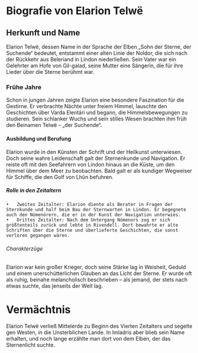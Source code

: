 # Biografie von Elarion Telwë

## Herkunft und Name

Elarion Telwë, dessen Name in der Sprache der Elben „Sohn der Sterne, der Suchende“ bedeutet, entstammt einer alten Linie der Noldor, die sich nach der Rückkehr aus Beleriand in Lindon niederließen. Sein Vater war ein Gelehrter am Hofe von Gil-galad, seine Mutter eine Sängerin, die für ihre Lieder über die Sterne berühmt war.

### Frühe Jahre

Schon in jungen Jahren zeigte Elarion eine besondere Faszination für die Gestirne. Er verbrachte Nächte unter freiem Himmel, lauschte den Geschichten über Varda Elentári und begann, die Himmelsbewegungen zu studieren. Sein schlanker Wuchs und sein stilles Wesen brachten ihm früh den Beinamen Telwë – „der Suchende“.

#### Ausbildung und Berufung

Elarion wurde in den Künsten der Schrift und der Heilkunst unterwiesen. Doch seine wahre Leidenschaft galt der Sternenkunde und Navigation. Er reiste oft mit den Seefahrern von Lindon hinaus an die Küste, um den Himmel über dem Meer zu beobachten. Bald galt er als kundiger Wegweiser für Schiffe, die den Golf von Lhûn befuhren.

##### Rolle in den Zeitaltern
	•	Zweites Zeitalter: Elarion diente als Berater in Fragen der Sternkunde und half beim Bau der Sternwarten in Lindon. Er begegnete auch den Númenórern, die er in der Kunst der Navigation unterwies.
	•	Drittes Zeitalter: Nach dem Untergang Númenors zog er sich größtenteils zurück und lebte in Rivendell. Dort bewahrte er alte Schriften über die Sterne und überlieferte Geschichten, die sonst verloren gegangen wären.

###### Charakterzüge

Elarion war kein großer Krieger, doch seine Stärke lag in Weisheit, Geduld und einem unerschütterlichen Glauben an das Licht der Sterne. Er wurde oft als ruhig, beinahe melancholisch beschrieben – als jemand, der stets nach etwas suchte, das jenseits der Welt lag.

# Vermächtnis

Elarion Telwë verließ Mittelerde zu Beginn des Vierten Zeitalters und segelte gen Westen, in die Unsterblichen Lande. In Imladris aber blieb sein Name erhalten, und noch lange erzählte man dort von dem Elben, der das Sternenlicht suchte.
